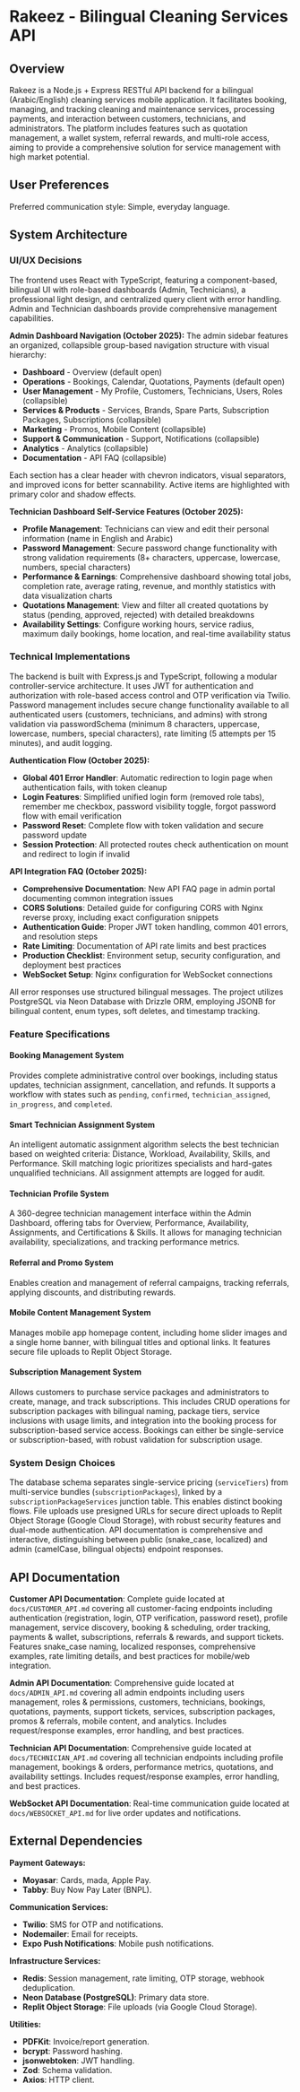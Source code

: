 # Rakeez - Bilingual Cleaning Services API

## Overview
Rakeez is a Node.js + Express RESTful API backend for a bilingual (Arabic/English) cleaning services mobile application. It facilitates booking, managing, and tracking cleaning and maintenance services, processing payments, and interaction between customers, technicians, and administrators. The platform includes features such as quotation management, a wallet system, referral rewards, and multi-role access, aiming to provide a comprehensive solution for service management with high market potential.

## User Preferences
Preferred communication style: Simple, everyday language.

## System Architecture

### UI/UX Decisions
The frontend uses React with TypeScript, featuring a component-based, bilingual UI with role-based dashboards (Admin, Technicians), a professional light design, and centralized query client with error handling. Admin and Technician dashboards provide comprehensive management capabilities.

**Admin Dashboard Navigation (October 2025):**
The admin sidebar features an organized, collapsible group-based navigation structure with visual hierarchy:
- **Dashboard** - Overview (default open)
- **Operations** - Bookings, Calendar, Quotations, Payments (default open)
- **User Management** - My Profile, Customers, Technicians, Users, Roles (collapsible)
- **Services & Products** - Services, Brands, Spare Parts, Subscription Packages, Subscriptions (collapsible)
- **Marketing** - Promos, Mobile Content (collapsible)
- **Support & Communication** - Support, Notifications (collapsible)
- **Analytics** - Analytics (collapsible)
- **Documentation** - API FAQ (collapsible)

Each section has a clear header with chevron indicators, visual separators, and improved icons for better scannability. Active items are highlighted with primary color and shadow effects.

**Technician Dashboard Self-Service Features (October 2025):**
- **Profile Management**: Technicians can view and edit their personal information (name in English and Arabic)
- **Password Management**: Secure password change functionality with strong validation requirements (8+ characters, uppercase, lowercase, numbers, special characters)
- **Performance & Earnings**: Comprehensive dashboard showing total jobs, completion rate, average rating, revenue, and monthly statistics with data visualization charts
- **Quotations Management**: View and filter all created quotations by status (pending, approved, rejected) with detailed breakdowns
- **Availability Settings**: Configure working hours, service radius, maximum daily bookings, home location, and real-time availability status

### Technical Implementations
The backend is built with Express.js and TypeScript, following a modular controller-service architecture. It uses JWT for authentication and authorization with role-based access control and OTP verification via Twilio. Password management includes secure change functionality available to all authenticated users (customers, technicians, and admins) with strong validation via passwordSchema (minimum 8 characters, uppercase, lowercase, numbers, special characters), rate limiting (5 attempts per 15 minutes), and audit logging. 

**Authentication Flow (October 2025):**
- **Global 401 Error Handler**: Automatic redirection to login page when authentication fails, with token cleanup
- **Login Features**: Simplified unified login form (removed role tabs), remember me checkbox, password visibility toggle, forgot password flow with email verification
- **Password Reset**: Complete flow with token validation and secure password update
- **Session Protection**: All protected routes check authentication on mount and redirect to login if invalid

**API Integration FAQ (October 2025):**
- **Comprehensive Documentation**: New API FAQ page in admin portal documenting common integration issues
- **CORS Solutions**: Detailed guide for configuring CORS with Nginx reverse proxy, including exact configuration snippets
- **Authentication Guide**: Proper JWT token handling, common 401 errors, and resolution steps
- **Rate Limiting**: Documentation of API rate limits and best practices
- **Production Checklist**: Environment setup, security configuration, and deployment best practices
- **WebSocket Setup**: Nginx configuration for WebSocket connections

All error responses use structured bilingual messages. The project utilizes PostgreSQL via Neon Database with Drizzle ORM, employing JSONB for bilingual content, enum types, soft deletes, and timestamp tracking.

### Feature Specifications

#### Booking Management System
Provides complete administrative control over bookings, including status updates, technician assignment, cancellation, and refunds. It supports a workflow with states such as `pending`, `confirmed`, `technician_assigned`, `in_progress`, and `completed`.

#### Smart Technician Assignment System
An intelligent automatic assignment algorithm selects the best technician based on weighted criteria: Distance, Workload, Availability, Skills, and Performance. Skill matching logic prioritizes specialists and hard-gates unqualified technicians. All assignment attempts are logged for audit.

#### Technician Profile System
A 360-degree technician management interface within the Admin Dashboard, offering tabs for Overview, Performance, Availability, Assignments, and Certifications & Skills. It allows for managing technician availability, specializations, and tracking performance metrics.

#### Referral and Promo System
Enables creation and management of referral campaigns, tracking referrals, applying discounts, and distributing rewards.

#### Mobile Content Management System
Manages mobile app homepage content, including home slider images and a single home banner, with bilingual titles and optional links. It features secure file uploads to Replit Object Storage.

#### Subscription Management System
Allows customers to purchase service packages and administrators to create, manage, and track subscriptions. This includes CRUD operations for subscription packages with bilingual naming, package tiers, service inclusions with usage limits, and integration into the booking process for subscription-based service access. Bookings can either be single-service or subscription-based, with robust validation for subscription usage.

### System Design Choices

The database schema separates single-service pricing (`serviceTiers`) from multi-service bundles (`subscriptionPackages`), linked by a `subscriptionPackageServices` junction table. This enables distinct booking flows. File uploads use presigned URLs for secure direct uploads to Replit Object Storage (Google Cloud Storage), with robust security features and dual-mode authentication. API documentation is comprehensive and interactive, distinguishing between public (snake_case, localized) and admin (camelCase, bilingual objects) endpoint responses.

## API Documentation

**Customer API Documentation**: Complete guide located at `docs/CUSTOMER_API.md` covering all customer-facing endpoints including authentication (registration, login, OTP verification, password reset), profile management, service discovery, booking & scheduling, order tracking, payments & wallet, subscriptions, referrals & rewards, and support tickets. Features snake_case naming, localized responses, comprehensive examples, rate limiting details, and best practices for mobile/web integration.

**Admin API Documentation**: Comprehensive guide located at `docs/ADMIN_API.md` covering all admin endpoints including users management, roles & permissions, customers, technicians, bookings, quotations, payments, support tickets, services, subscription packages, promos & referrals, mobile content, and analytics. Includes request/response examples, error handling, and best practices.

**Technician API Documentation**: Comprehensive guide located at `docs/TECHNICIAN_API.md` covering all technician endpoints including profile management, bookings & orders, performance metrics, quotations, and availability settings. Includes request/response examples, error handling, and best practices.

**WebSocket API Documentation**: Real-time communication guide located at `docs/WEBSOCKET_API.md` for live order updates and notifications.

## External Dependencies

**Payment Gateways:**
- **Moyasar**: Cards, mada, Apple Pay.
- **Tabby**: Buy Now Pay Later (BNPL).

**Communication Services:**
- **Twilio**: SMS for OTP and notifications.
- **Nodemailer**: Email for receipts.
- **Expo Push Notifications**: Mobile push notifications.

**Infrastructure Services:**
- **Redis**: Session management, rate limiting, OTP storage, webhook deduplication.
- **Neon Database (PostgreSQL)**: Primary data store.
- **Replit Object Storage**: File uploads (via Google Cloud Storage).

**Utilities:**
- **PDFKit**: Invoice/report generation.
- **bcrypt**: Password hashing.
- **jsonwebtoken**: JWT handling.
- **Zod**: Schema validation.
- **Axios**: HTTP client.